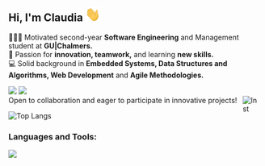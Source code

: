 ## Hi, I'm Claudia <img src="https://raw.githubusercontent.com/ABSphreak/ABSphreak/master/gifs/Hi.gif" width="30px">

👩🏼‍💻 Motivated second-year **Software Engineering** and Management student at **GU|Chalmers.**
<br>
👾 Passion for **innovation, teamwork,** and learning **new skills.**
<br>
💻 Solid background in **Embedded Systems, Data Structures and Algorithms, Web Development** and **Agile Methodologies.**

<img src="https://github.com/user-attachments/assets/3f44d40c-461f-49f9-b29a-9068ef8d31a2" width="13"/> <img src="https://cdn-icons-png.flaticon.com/512/197/197564.png" width="13"/> <br>
Open to collaboration and eager to participate in innovative projects! [<img align="right" alt="Inst" width="30px" src="https://cdn.jsdelivr.net/gh/devicons/devicon/icons/linkedin/linkedin-original.svg" style="padding-right:10px;" />](https://www.linkedin.com/in/csev)

![Top Langs](https://github-readme-stats.vercel.app/api/top-langs/?username=clausevilla&layout=compact&langscount=6)

### Languages and Tools:
          
  <a href="https://skillicons.dev">
    <img src="https://skillicons.dev/icons?i=git,docker,aws,js,ts,nestjs,java,mysql,mongo,arduino,c,cpp,html,css,py,react,unity,cs" />
  </a>

          
          
          


          

          
          
          
          
          
          
          
          

          
